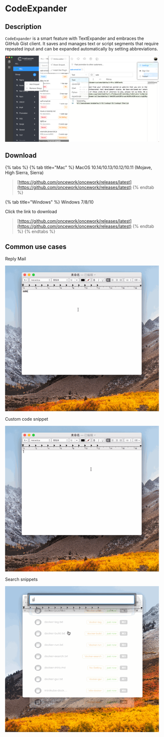 # CodeExpander

## Description

`CodeExpander` is a smart feature with TextExpander and embraces the GitHub Gist client. It saves and manages text or script segments that require repeated input and can be expanded automatically by setting abbreviations.

![](.gitbook/assets/map-main.png)

## **Download**

{% tabs %}
{% tab title="Mac" %}
MacOS 10.14/10.13/10.12/10.11  \(Mojave, High Sierra, Sierra\)

> [https://github.com/oncework/oncework/releases/latest](https://github.com/oncework/oncework/releases/latest)
{% endtab %}

{% tab title="Windows" %}
Windows 7/8/10

Click the link to download

> [https://github.com/oncework/oncework/releases/latest](https://github.com/oncework/oncework/releases/latest)
{% endtab %}
{% endtabs %}

## Common use cases

Reply Mail

![](.gitbook/assets/fill-in%20%281%29.gif)

  
Custom code snippet

![](.gitbook/assets/custom-snippet.gif)

Search snippets

![](.gitbook/assets/search-bar.gif)



